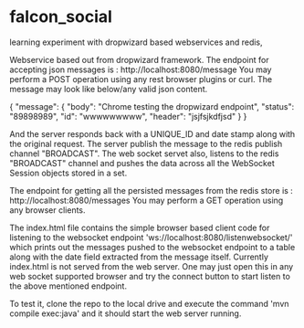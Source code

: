 # falcon_social
learning experiment with dropwizard based webservices and redis,

Webservice based out from dropwizard framework.
The endpoint for accepting json messages is : http://localhost:8080/message 
You may perform a POST operation using any rest browser plugins or curl.
The message may look like below/any valid json content.

{
  "message": {
    "body": "Chrome testing the dropwizard endpoint",
    "status": "89898989",
    "id": "wwwwwwwww",
    "header": "jsjfsjkdfjsd"
  }
}

And the server responds back with a UNIQUE_ID and date stamp along with the original request.
The server publish the message to the redis publish channel "BROADCAST".
The web socket servet also, listens to the redis "BROADCAST" channel and pushes the data across
all the WebSocket Session objects stored in a set.

The endpoint for getting all the persisted messages from the redis store is :  http://localhost:8080/messages
You may perform a GET operation using any browser clients.

The index.html file contains the simple browser based client code for listening to the
websocket endpoint 'ws://localhost:8080/listenwebsocket/' which prints out the  messages pushed to the
websocket endpoint to a table along with the date field extracted from the message itself.
Currently index.html is not served from the web server. One may just open this in any web socket 
supported browser and try the connect button to start listen to the above mentioned endpoint.

To test it, clone the repo to the local drive and execute the command 'mvn compile exec:java'
and it should start the web server running.


